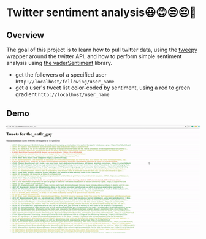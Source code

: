 # Twitter sentiment analysis:smiley::blush::unamused::pensive::triumph:
## Overview  
The goal of this project is to learn how to pull twitter data, using the [tweepy](http://www.tweepy.org/) wrapper around the twitter API, and how to perform simple sentiment analysis using [the vaderSentiment](https://github.com/cjhutto/vaderSentiment) library. 

- get the followers of a specified user
`http://localhost/following/user_name`
- get a user's tweet list color-coded by sentiment, using a red to green gradient
`http://localhost/user_name`

## Demo
![demogif](demo.gif)